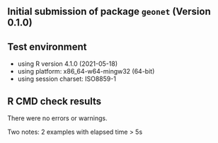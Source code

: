 ## Initial submission of package `geonet` (Version 0.1.0)

## Test environment
* using R version 4.1.0 (2021-05-18)
* using platform: x86_64-w64-mingw32 (64-bit)
* using session charset: ISO8859-1

## R CMD check results
There were no errors or warnings.

Two notes: 2 examples with elapsed time > 5s